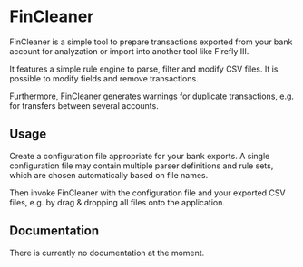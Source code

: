 # FinCleaner

FinCleaner is a simple tool to prepare transactions exported from
your bank account for analyzation or import into another tool like
Firefly III.

It features a simple rule engine to parse, filter and modify CSV
files. It is possible to modify fields and remove transactions.

Furthermore, FinCleaner generates warnings for duplicate transactions,
e.g. for transfers between several accounts.

## Usage

Create a configuration file appropriate for your bank exports.
A single configuration file may contain multiple parser definitions
and rule sets, which are chosen automatically based on file names.

Then invoke FinCleaner with the configuration file and your exported
CSV files, e.g. by drag & dropping all files onto the application.

## Documentation

There is currently no documentation at the moment.